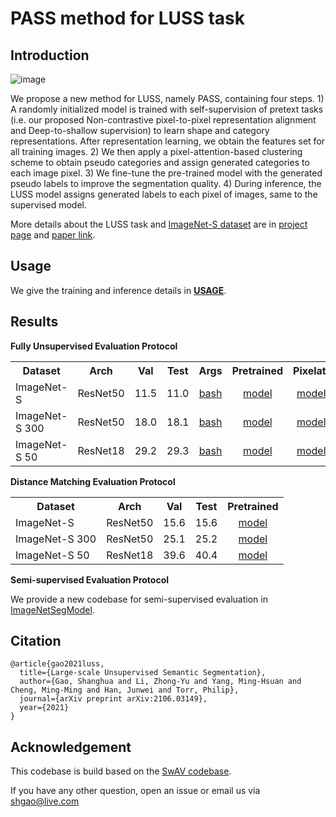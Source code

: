 # PASS method for LUSS task


## Introduction
![image](https://user-images.githubusercontent.com/20515144/196449430-5ac6a88c-24ea-4a82-8a45-cd244aeb0b3b.png)

We propose a new method for LUSS, namely PASS, containing four steps. 1) A randomly initialized model is trained with self-supervision of pretext tasks (i.e. our proposed Non-contrastive pixel-to-pixel representation alignment and Deep-to-shallow supervision) to learn shape and category representations. After representation learning, we obtain the features set for all training images. 2) We then apply a pixel-attention-based clustering scheme to obtain pseudo categories and assign generated categories to each image pixel. 3) We fine-tune the pre-trained model with the generated pseudo labels to improve the segmentation quality. 4) During inference, the LUSS model assigns generated labels to each pixel of images, same to the supervised model. 

More details about the LUSS task and [ImageNet-S dataset](https://github.com/LUSSeg/ImageNet-S) are in [project page](https://LUSSeg.github.io/) and [paper link](https://arxiv.org/abs/2106.03149).



## Usage
We give the training and inference details in **[USAGE](USAGE.md)**.
## Results
**Fully Unsupervised Evaluation Protocol**
<table><tbody>
<!-- START TABLE -->
<!-- TABLE HEADER -->
<th valign="bottom">Dataset</th>
<th valign="bottom">Arch</th>
<th valign="bottom">Val</th>
<th valign="bottom">Test</th>
<th valign="bottom">Args</th>
<th valign="bottom">Pretrained</th>
<th valign="bottom">Pixelatt</th>
<th valign="bottom">Centroid</th>
<th valign="bottom">Finetuned</th>
<!-- TABLE BODY -->
<tr>
<td align="left">ImageNet-S</td>
<td align="center">ResNet50</td>
<td align="center">11.5</td>
<td align="center">11.0</td>
<td align="center"><a href="scripts/luss919_pass.sh">bash</a></td>
<td align="center"><a href="https://github.com/LUSSeg/PASS/releases/download/pass/pass919_pretrained.pth.tar">model</a></td>
<td align="center"><a href="https://github.com/LUSSeg/PASS/releases/download/pass/pass919_pixelatt.pth.tar">model</a></td>
<td align="center"><a href="https://github.com/LUSSeg/PASS/releases/download/pass/pass919_centroids.npy">centroid</a></td>
<td align="center"><a href="https://github.com/LUSSeg/PASS/releases/download/pass/pass919_finetuning.pth.tar">model</a></td>
</tr>
<td align="left">ImageNet-S 300</td>
<td align="center">ResNet50</td>
<td align="center">18.0</td>
<td align="center">18.1</td>
<td align="center"><a href="scripts/luss300_pass.sh">bash</a></td>
<td align="center"><a href="https://github.com/LUSSeg/PASS/releases/download/pass/pass300_pretrained.pth.tar">model</a></td>
<td align="center"><a href="https://github.com/LUSSeg/PASS/releases/download/pass/pass300_pixelatt.pth.tar">model</a></td>
<td align="center"><a href="https://github.com/LUSSeg/PASS/releases/download/pass/pass300_centroids.npy">centroid</a></td>
<td align="center"><a href="https://github.com/LUSSeg/PASS/releases/download/pass/pass300_finetuning.pth.tar">model</a></td>
</tr>
</tr>
<td align="left">ImageNet-S 50</td>
<td align="center">ResNet18</td>
<td align="center">29.2</td>
<td align="center">29.3</td>
<td align="center"><a href="scripts/luss50_pass.sh">bash</a></td>
<td align="center"><a href="https://github.com/LUSSeg/PASS/releases/download/pass/pass50_pretrained.pth.tar">model</a></td>
<td align="center"><a href="https://github.com/LUSSeg/PASS/releases/download/pass/pass50_pixelatt.pth.tar">model</a></td>
<td align="center"><a href="https://github.com/LUSSeg/PASS/releases/download/pass/pass50_centroids.npy">centroid</a></td>
<td align="center"><a href="https://github.com/LUSSeg/PASS/releases/download/pass/pass50_finetuning.pth.tar">model</a></td>
</tr>
</tbody></table>

**Distance Matching Evaluation Protocol**
<table><tbody>
<!-- START TABLE -->
<!-- TABLE HEADER -->
<th valign="bottom">Dataset</th>
<th valign="bottom">Arch</th>
<th valign="bottom">Val</th>
<th valign="bottom">Test</th>
<th valign="bottom">Pretrained</th>
<!-- TABLE BODY -->
</tr>
<td align="left">ImageNet-S</td>
<td align="center">ResNet50</td>
<td align="center">15.6</td>
<td align="center">15.6</td>
<td align="center"><a href="https://github.com/LUSSeg/PASS/releases/download/pass/pass919_pretrained.pth.tar">model</a></td>
</tr>
</tr>
<td align="left">ImageNet-S 300</td>
<td align="center">ResNet50</td>
<td align="center">25.1</td>
<td align="center">25.2</td>
<td align="center"><a href="https://github.com/LUSSeg/PASS/releases/download/pass/pass300_pretrained.pth.tar">model</a></td>
</tr>
</tr>
<td align="left">ImageNet-S 50</td>
<td align="center">ResNet18</td>
<td align="center">39.6</td>
<td align="center">40.4</td>
<td align="center"><a href="https://github.com/LUSSeg/PASS/releases/download/pass/pass50_pretrained.pth.tar">model</a></td>
</tr>
</tbody></table>

**Semi-supervised Evaluation Protocol**

We provide a new codebase for semi-supervised evaluation in [ImageNetSegModel](https://github.com/LUSSeg/ImageNetSegModel).


## Citation
```
@article{gao2021luss,
  title={Large-scale Unsupervised Semantic Segmentation},
  author={Gao, Shanghua and Li, Zhong-Yu and Yang, Ming-Hsuan and Cheng, Ming-Ming and Han, Junwei and Torr, Philip},
  journal={arXiv preprint arXiv:2106.03149},
  year={2021}
}
```

## Acknowledgement

This codebase is build based on the [SwAV codebase](https://github.com/facebookresearch/swav).

If you have any other question, open an issue or email us via shgao@live.com



